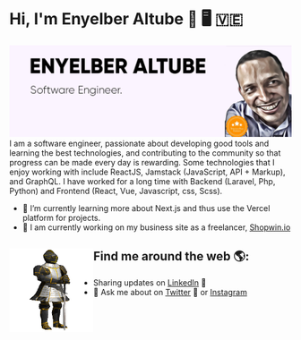 # Hi, I'm Enyelber Altube 🤟 🖥 🇻🇪

<img src="https://github.com/Enyelber/Enyelber/blob/master/gh-header-image-cropped.png" alt="banner that says Enyelber Altube - software engineer, FullStack developher">
I am a software engineer, passionate about developing good tools and learning the best technologies, and contributing to the community so that progress can be made every day is rewarding. Some technologies that I enjoy working with include ReactJS, Jamstack (JavaScript, API + Markup), and GraphQL. I have worked for a long time with Backend (Laravel, Php, Python) and Frontend (React, Vue, Javascript, css, Scss). 

- 🌱 I’m currently learning more about Next.js and thus use the Vercel platform for projects.
- 🔭 I am currently working on my business site as a freelancer, <a href="https://shopwin.io/"> Shopwin.io</a>

## Find me around the web 🌎: <a href="https://github.com/Enyelber"><img align="left" width="150" height="150" src="https://github.com/Enyelber/Enyelber/blob/master/animation.gif"></a>
- Sharing updates on <a href="https://www.linkedin.com/in/enyelberaltubejimenez/">LinkedIn</a> 💼
- 💬 Ask me about on <a href="https://twitter.com/enyelber">Twitter</a> 💼 or <a href="https://www.instagram.com/enyelber/">Instagram</a>


<!--
**Enyelber/Enyelber** is a ✨ _special_ ✨ repository because its `README.md` (this file) appears on your GitHub profile.

Here are some ideas to get you started:


- 👯 I’m looking to collaborate on ...
- 🤔 I’m looking for help with ...
- 💬 Ask me about ...
- 📫 How to reach me: ...
- 😄 Pronouns: ...
- ⚡ Fun fact: ...
-->
